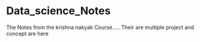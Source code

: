 # Data_science_Notes
The Notes from the krishna nakyak Course..... Their are multiple project and concept are here
